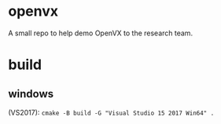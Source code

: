 # openvx

A small repo to help demo OpenVX to the research team.

# build
## windows
(VS2017): ```cmake -B build -G "Visual Studio 15 2017 Win64" .```

